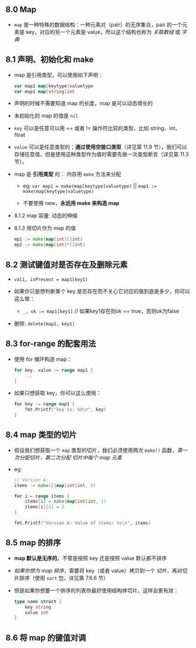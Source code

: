 ## 8.0 Map
* `map` 是一种特殊的数据结构：一种元素对（pair）的无序集合，pair 的一个元素是 key，对应的另一个元素是 value，所以这个结构也称为 _关联数组_ 或 _字典_


## 8.1 声明、初始化和 make
* map 是引用类型，可以使用如下声明：
    ```go
    var map1 map[keytype]valuetype
    var map1 map[string]int
    ```

* 声明的时候不需要知道 map 的长度，map 是可以动态增长的

* 未初始化的 map 的值是 `nil`

* `key` 可以是任意可以用 == 或者 != 操作符比较的类型，比如 string、int、float

* `value` 可以是任意类型的；__通过使用空接口类型__（详见第 11.9 节），我们可以存储任意值，但是使用这种类型作为值时需要先做一次类型断言（详见第 11.3 节）。

* map 是 __引用类型__ 的： 内存用 `make` 方法来分配
    * eg: `var map1 = make(map[keytype]valuetype)` || `map1 := make(map[keytype]valuetype)`

    * 不要使用 new，__永远用 make 来构造 map__

* 8.1.2 map 容量: 动态的伸缩

* 8.1.3 用切片作为 map 的值
    ```go
    mp1 := make(map[int][]int)
    mp2 := make(map[int]*[]int)
    ```


## 8.2 测试键值对是否存在及删除元素
* `val1, isPresent = map1[key1]`

* 如果你只是想判断某个 key 是否存在而不关心它对应的值到底是多少，你可以这么做：
    * `_, ok := map1[key1]` // 如果key1存在则ok == true，否则ok为false

* 删除: `delete(map1, key1)`


## 8.3 for-range 的配套用法
* 使用 for 循环构造 map：
    ```go
    for key, value := range map1 {
        ...
    }
    ```

* 如果只想获取 key，你可以这么使用：
    ```go
    for key := range map1 {
        fmt.Printf("key is: %d\n", key)
    }
    ```


## 8.4 map 类型的切片
* 假设我们想获取一个 `map` 类型的切片，我们必须使用两次 `make()` 函数，_第一次分配切片，第二次分配 切片中每个 map 元素_

* eg:
    ```go
    // Version A:
    items := make([]map[int]int, 5)

    for i:= range items {
        items[i] = make(map[int]int, 1)
        items[i][1] = 2
    }

    fmt.Printf("Version A: Value of items: %v\n", items)
    ```


## 8.5 map 的排序
* __map 默认是无序的__，不管是按照 key 还是按照 value 默认都不排序

* _如果你想为 map 排序_，需要将 key（或者 value）拷贝到一个 _切片_，再对切片排序（使用 `sort` 包，详见第 7.6.6 节）

* 但是如果你想要一个排序的列表你最好使用结构体切片，这样会更有效：
    ```go
    type name struct {
        key string
        value int
    }
    ```


## 8.6 将 map 的键值对调
